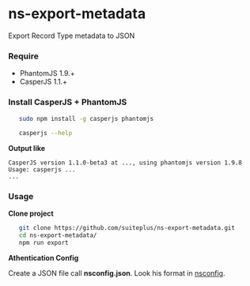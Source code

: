 # ns-export-metadata
Export Record Type metadata to JSON

### Require

  * PhantomJS 1.9.+
  * CasperJS 1.1.+

### Install CasperJS + PhantomJS

```bash
   sudo npm install -g casperjs phantomjs
   
   casperjs --help
```
 
 **Output like**
 
```text
CasperJS version 1.1.0-beta3 at ..., using phantomjs version 1.9.8
Usage: casperjs ...
...
```

### Usage

**Clone project**

```bash 
   git clone https://github.com/suiteplus/ns-export-metadata.git
   cd ns-export-metadata/
   npm run export
```


**Athentication Config**

Create a JSON file call **nsconfig.json**. Look his format in [nsconfig](https://github.com/suiteplus/nsconfig).
